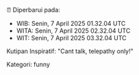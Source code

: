 ⏰ Diperbarui pada:
- WIB: Senin, 7 April 2025 01.32.04 UTC
- WITA: Senin, 7 April 2025 02.32.04 UTC
- WIT: Senin, 7 April 2025 03.32.04 UTC

Kutipan Inspiratif:
"Cant talk, telepathy only!"


Kategori: funny

